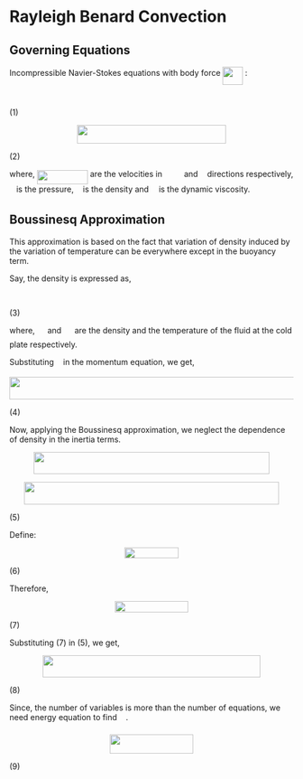 # Rayleigh Benard Convection

## Governing Equations

Incompressible Navier-Stokes equations with body force <img src="https://rawgit.com/cdebartha/RayleighBenardConvection (fetch/master/svgs/930600685a1f78702b6e7cc965660e2d.svg?invert_in_darkmode" align=middle width=35.799139199999985pt height=32.42016360000002pt/> :

<p align="center"><img src="https://rawgit.com/cdebartha/RayleighBenardConvection (fetch/master/svgs/719f23136027ff8435fc8451db709992.svg?invert_in_darkmode" align=middle width=58.90396379999999pt height=11.232861749999998pt/></p> (1)

<p align="center"><img src="https://rawgit.com/cdebartha/RayleighBenardConvection (fetch/master/svgs/e2524fbcd54b0d0bc01df9da60a4d79a.svg?invert_in_darkmode" align=middle width=264.78570525pt height=33.81208709999999pt/></p> (2)

where, <img src="https://rawgit.com/cdebartha/RayleighBenardConvection (fetch/master/svgs/3d96202da71b051caff14815ac3573bd.svg?invert_in_darkmode" align=middle width=89.99601764999998pt height=24.65753399999998pt/> are the velocities in <img src="https://rawgit.com/cdebartha/RayleighBenardConvection (fetch/master/svgs/86ad5e70a1497f100df341d42edabbdd.svg?invert_in_darkmode" align=middle width=30.82954049999999pt height=14.15524440000002pt/> and <img src="https://rawgit.com/cdebartha/RayleighBenardConvection (fetch/master/svgs/f93ce33e511096ed626b4719d50f17d2.svg?invert_in_darkmode" align=middle width=8.367621899999993pt height=14.15524440000002pt/> directions respectively, <img src="https://rawgit.com/cdebartha/RayleighBenardConvection (fetch/master/svgs/2ec6e630f199f589a2402fdf3e0289d5.svg?invert_in_darkmode" align=middle width=8.270567249999992pt height=14.15524440000002pt/> is the pressure, <img src="https://rawgit.com/cdebartha/RayleighBenardConvection (fetch/master/svgs/6dec54c48a0438a5fcde6053bdb9d712.svg?invert_in_darkmode" align=middle width=8.49888434999999pt height=14.15524440000002pt/> is the density and <img src="https://rawgit.com/cdebartha/RayleighBenardConvection (fetch/master/svgs/07617f9d8fe48b4a7b3f523d6730eef0.svg?invert_in_darkmode" align=middle width=9.90492359999999pt height=14.15524440000002pt/> is the dynamic viscosity.

## Boussinesq Approximation

This approximation is based on the fact that variation of density induced by the variation of temperature can be everywhere except in the buoyancy term.

Say, the density is expressed as,

<p align="center"><img src="https://rawgit.com/cdebartha/RayleighBenardConvection (fetch/master/svgs/dcd7ec0bd28b17c9fa06026d90e628b6.svg?invert_in_darkmode" align=middle width=163.83224879999997pt height=16.438356pt/></p> (3)

where, <img src="https://rawgit.com/cdebartha/RayleighBenardConvection (fetch/master/svgs/4f649235e80d795f0a153fc88d1e7d44.svg?invert_in_darkmode" align=middle width=14.373536099999988pt height=14.15524440000002pt/> and <img src="https://rawgit.com/cdebartha/RayleighBenardConvection (fetch/master/svgs/f3087bed09ac6d957af8ecfe91212479.svg?invert_in_darkmode" align=middle width=15.480837899999988pt height=22.465723500000017pt/> are the density and the temperature of the fluid at the cold plate respectively.

Substituting <img src="https://rawgit.com/cdebartha/RayleighBenardConvection (fetch/master/svgs/6dec54c48a0438a5fcde6053bdb9d712.svg?invert_in_darkmode" align=middle width=8.49888434999999pt height=14.15524440000002pt/> in the momentum equation, we get,

<p align="center"><img src="https://rawgit.com/cdebartha/RayleighBenardConvection (fetch/master/svgs/de1fee5091fd8a35af2e25cf18e6618b.svg?invert_in_darkmode" align=middle width=535.8008238pt height=39.452455349999994pt/></p> (4)

Now, applying the Boussinesq approximation, we neglect the dependence of density in the inertia terms.

<p align="center"><img src="https://rawgit.com/cdebartha/RayleighBenardConvection (fetch/master/svgs/2fc49f8455f21ed28b23b830766e1fcb.svg?invert_in_darkmode" align=middle width=417.58055955pt height=39.452455349999994pt/></p>
<p align="center"><img src="https://rawgit.com/cdebartha/RayleighBenardConvection (fetch/master/svgs/62a04feb41e0b6fc9b7dca0ac4626f97.svg?invert_in_darkmode" align=middle width=452.56479015pt height=39.452455349999994pt/></p> (5)

Define:

<p align="center"><img src="https://rawgit.com/cdebartha/RayleighBenardConvection (fetch/master/svgs/5f4c1b3e7092df86604873fe590e1e43.svg?invert_in_darkmode" align=middle width=95.81168355pt height=19.5105966pt/></p> (6)

Therefore,

<p align="center"><img src="https://rawgit.com/cdebartha/RayleighBenardConvection (fetch/master/svgs/8d922d8b36f7361fa3e46966a3b41efb.svg?invert_in_darkmode" align=middle width=129.4247526pt height=19.5105966pt/></p> (7)

Substituting (7) in (5), we get,

<p align="center"><img src="https://rawgit.com/cdebartha/RayleighBenardConvection (fetch/master/svgs/16dad1c6b6914e6caa2bc032d29281ec.svg?invert_in_darkmode" align=middle width=385.40603805pt height=39.452455349999994pt/></p> (8)

Since, the number of variables is more than the number of
equations, we need energy equation to find <img src="https://rawgit.com/cdebartha/RayleighBenardConvection (fetch/master/svgs/2f118ee06d05f3c2d98361d9c30e38ce.svg?invert_in_darkmode" align=middle width=11.889314249999991pt height=22.465723500000017pt/>.

<p align="center"><img src="https://rawgit.com/cdebartha/RayleighBenardConvection (fetch/master/svgs/3a816856923535f3eae73abaeda2e21e.svg?invert_in_darkmode" align=middle width=148.6011054pt height=33.81208709999999pt/></p> (9)

